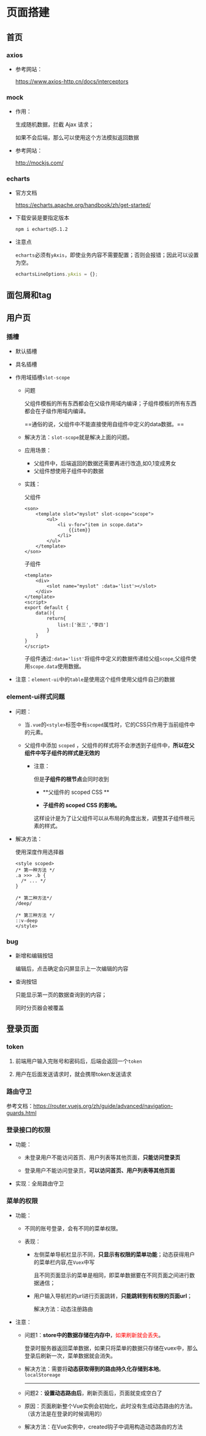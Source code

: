 # 页面搭建

## 首页

### axios

- 参考网站：

  https://www.axios-http.cn/docs/interceptors

### mock

- 作用：

  生成随机数据，拦截 Ajax 请求；

  如果不会后端，那么可以使用这个方法模拟返回数据

- 参考网站：

  http://mockjs.com/ 

### echarts

- 官方文档

  https://echarts.apache.org/handbook/zh/get-started/

- 下载安装是要指定版本

  ```sh
  npm i echarts@5.1.2
  ```



- 注意点

  `echarts`必须有`yAxis`，即使业务内容不需要配置；否则会报错；因此可以设置为空。

  ```js
  echartsLineOptions.yAxis = {};
  ```


## 面包屑和tag



## 用户页

### 插槽

- 默认插槽

- 具名插槽

- 作用域插槽`slot-scope`

  - 问题

    父组件模板的所有东西都会在父级作用域内编译；子组件模板的所有东西都会在子级作用域内编译。

    ==通俗的说，父组件中不能直接使用自组件中定义的data数据。==

  - 解决方法：`slot-scope`就是解决上面的问题。

  - 应用场景：

    - 父组件中，后端返回的数据还需要再进行改造,如0,1变成男女
    - 父组件想使用子组件中的数据

  - 实践：

    父组件

    ```vue
    <son>
        <template slot="myslot" slot-scope="scope">
            <ul>
                <li v-for="item in scope.data">
                    {{item}}
                </li>
            </ul>
        </template>
    </son>
    ```

    子组件

    ```vue
    <template>
        <div>
            <slot name="myslot" :data='list'></slot>
        </div>
    </template>
    <script>
    export default {
        data(){
    		return{
        		list:['张三','李四']
            }
        }
    }
    </script>
    ```

    子组件通过`:data='list'`将组件中定义的数据传递给父组`scope`,父组件使用`scope.data`使用数据。
    
    

- 注意：`element-ui`中的`table`是使用这个组件使用父组件自己的数据

  

### element-ui样式问题

- 问题：

  - 当`.vue`的`<style>`标签中有`scoped`属性时，它的CSS只作用于当前组件中的元素。

  - 父组件中添加 `scoped` ，父组件的样式将不会渗透到子组件中，**所以在父组件中写子组件的样式是无效的**

    - 注意：

      但是**子组件的根节点**会同时收到

      - **父组件的 scoped CSS **

      - **子组件的 scoped CSS 的影响。**

      这样设计是为了让父组件可以从布局的角度出发，调整其子组件根元素的样式。

- 解决方法：

  使用深度作用选择器

  ```vue
  <style scoped>
  /* 第一种方法 */ 
  .a >>> .b {
    /* ... */
  }
      
  /* 第二种方法*/
  /deep/
      
  /* 第三种方法 */
  ::v-deep 
  </style>
  ```



### bug

- 新增和编辑按钮

  编辑后，点击确定会闪屏显示上一次编辑的内容

- 查询按钮

  只能显示第一页的数据查询到的内容；

  同时分页器会被覆盖

  

## 登录页面

### token

1. 前端用户输入完账号和密码后，后端会返回一个`token`

2. 用户在后面发送请求时，就会携带token发送请求

### 路由守卫

参考文档：https://router.vuejs.org/zh/guide/advanced/navigation-guards.html

### 登录接口的权限

- 功能：

  - 未登录用户不能访问首页、用户列表等其他页面，**只能访问登录页**

  - 登录用户不能访问登录页，**可以访问首页、用户列表等其他页面**

- 实现：全局路由守卫

### 菜单的权限

- 功能：

  - 不同的账号登录，会有不同的菜单权限。

  - 表现：

    - 左侧菜单导航栏显示不同，**只显示有权限的菜单功能**；动态获得用户的菜单栏内容,在`Vuex`中写
    
      且不同页面显示的菜单是相同，即菜单数据要在不同页面之间进行数据通信；
    
    - 用户输入导航栏的url进行页面跳转，**只能跳转到有权限的页面url**；
    
      解决方法：动态注册路由

- 注意：

  - 问题1：**store中的数据存储在内存中**，<font color='red'>如果刷新就会丢失</font>。

    登录时服务器返回菜单数据，如果只将菜单的数据只存储在vuex中，那么登录后刷新一次，菜单数据就会消失。
  
  - 解决方法：需要将**动态获取得到的路由持久化存储到本地**。`localStoreage`
  
    ---
  
  - 问题2：**设置动态路由后**，刷新页面后，页面就变成空白了
  
  - 原因：页面刷新整个Vue实例会初始化，此时没有生成动态路由的方法。（该方法是在登录的时候调用的）
  
  - 解决方法：在Vue实例中，created钩子中调用构造动态路由的方法
  
    
  
    

























